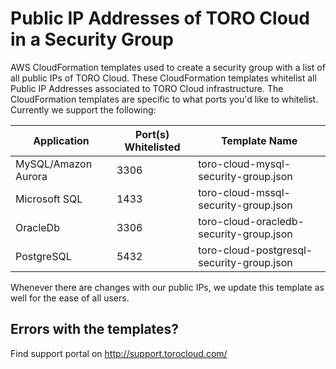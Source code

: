 # Public IP Addresses of TORO Cloud in a Security Group

AWS CloudFormation templates used to create a security group with a list of all public IPs of TORO Cloud. These
CloudFormation templates whitelist all Public IP Addresses associated to TORO Cloud infrastructure. The CloudFormation
templates are specific to what ports you'd like to whitelist. Currently we support the following:

Application | Port(s) Whitelisted | Template Name
--- | --- | ---
MySQL/Amazon Aurora | 3306 | toro-cloud-mysql-security-group.json
Microsoft SQL | 1433 | toro-cloud-mssql-security-group.json
OracleDb | 3306 | toro-cloud-oracledb-security-group.json
PostgreSQL | 5432 | toro-cloud-postgresql-security-group.json

Whenever there are changes with our public IPs, we update this template as well for the ease of all users.

## Errors with the templates?
Find support portal on http://support.torocloud.com/
